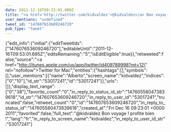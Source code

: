 ```yaml
---
date: 2011-12-16T09:23:01.000Z
title: "<a href='http://twitter.com/kidvaldez'>@kidvaldez</a> Bon voyage ! profite bien !″"
user_mentions: "undefined"
tweet_id: "147607653609246720"
pub_type: "tweet"
---
```

{"edit_info":{"initial":{"editTweetIds":["147607653609246720"],"editableUntil":"2011-12-16T09:53:01.695Z","editsRemaining":"5","isEditEligible":true}},"retweeted":false,"source":"<a href=\"http://itunes.apple.com/us/app/twitter/id409789998?mt=12\" rel=\"nofollow\">Twitter for Mac</a>","entities":{"hashtags":[],"symbols":[],"user_mentions":[{"name":"Alberto","screen_name":"kidvaldez","indices":["0","10"],"id_str":"53017241","id":"53017241"}],"urls":[]},"display_text_range":["0","38"],"favorite_count":"0","in_reply_to_status_id_str":"147605580473839618","id_str":"147607653609246720","in_reply_to_user_id":"53017241","truncated":false,"retweet_count":"0","id":"147607653609246720","in_reply_to_status_id":"147605580473839618","created_at":"Fri Dec 16 09:23:01 +0000 2011","favorited":false,"full_text":"@kidvaldez Bon voyage ! profite bien !","lang":"fr","in_reply_to_screen_name":"kidvaldez","in_reply_to_user_id_str":"53017241"}
